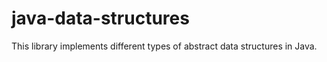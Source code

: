 # java-data-structures

This library implements different types of abstract data structures in Java.

